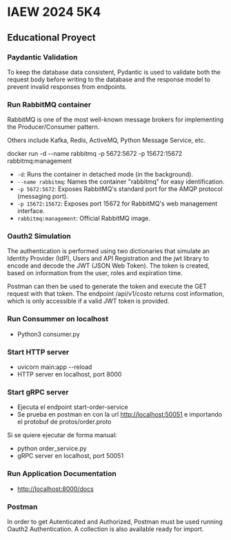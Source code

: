 # IAEW 2024 5K4

## Educational Proyect

### Paydantic Validation

To keep the database data consistent, Pydantic is used to validate both the request body before writing to the database and the response model to prevent invalid responses from endpoints.

### Run RabbitMQ container  

RabbitMQ is one of the most well-known message brokers for implementing the Producer/Consumer pattern.

Others include Kafka, Redis, ActiveMQ, Python Message Service, etc.

docker run -d --name rabbitmq -p 5672:5672 -p 15672:15672 rabbitmq:management

- `-d`: Runs the container in detached mode (in the background).
- `--name rabbitmq`: Names the container "rabbitmq" for easy identification.
- `-p 5672:5672`: Exposes RabbitMQ's standard port for the AMQP protocol (messaging port).
- `-p 15672:15672`: Exposes port 15672 for RabbitMQ's web management interface.
- `rabbitmq:management`: Official RabbitMQ image.

### Oauth2 Simulation

The authentication is performed using two dictionaries that simulate an Identity Provider (IdP), Users and API Registration and the jwt library to encode and decode the JWT (JSON Web Token). The token is created, based on information from the user, roles and expiration time.

Postman can then be used to generate the token and execute the GET request with that token. The endpoint /api/v1/costo returns cost information, which is only accessible if a valid JWT token is provided.

### Run Consummer on localhost

- Python3 consumer.py

### Start HTTP server

- uvicorn main:app --reload
- HTTP server en localhost, port 8000

### Start gRPC server

- Ejecuta el endpoint start-order-service
- Se prueba en postman en con la url <http://localhost:50051> e importando el protobuf de protos/order.proto

Si se quiere ejecutar de forma manual:

- python order_service.py
- gRPC server en localhost, port 50051

### Run Application Documentation

- <http://localhost:8000/docs>

### Postman

In order to get Autenticated and Authorized, Postman must be used running Oauth2 Authentication. A collection is also available ready for import.
